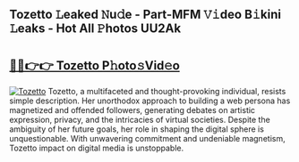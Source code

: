 ## Tozetto 𝙻eaked 𝙽u𝚍e - Part-MFM 𝚅𝚒deo B𝚒kini 𝙻eaks - Hot All 𝙿hotos UU2Ak

# <h2><a href="http://ld3w6r4.urlbe.top/?page=Tozetto">🔗🔗👉👉 Tozetto P𝚑oto𝚜Vid𝚎o</a></h2>

[![Tozetto](https://i.imgur.com/eBuTRDB.gif)](http://ld3w6r4.urlbe.top/?page=Tozetto)
Tozetto, a multifaceted and thought-provoking individual, resists simple description. Her unorthodox approach to building a web persona has magnetized and offended followers, generating debates on artistic expression, privacy, and the intricacies of virtual societies. Despite the ambiguity of her future goals, her role in shaping the digital sphere is unquestionable. With unwavering commitment and undeniable magnetism, Tozetto impact on digital media is unstoppable.
